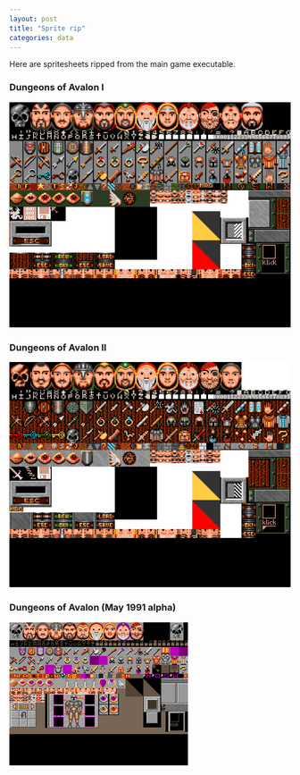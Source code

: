 ```yaml
---
layout: post
title: "Sprite rip"
categories: data
---
```


Here are spritesheets ripped from the main game executable.

### Dungeons of Avalon I

![doa1_gfx1rip](../images/doa1_gfx1rip.png "doa1_gfx1rip")

### Dungeons of Avalon II

![doa2_gfx1rip](../images/doa2_gfx1rip.png "doa2_gfx1rip")

### Dungeons of Avalon (May 1991 alpha)

![doa-alpha-sprites](../images/doa-alpha-sprites.png "doa-alpha-sprites")
